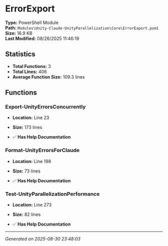 # ErrorExport

**Type:** PowerShell Module  
**Path:** `Modules\Unity-Claude-UnityParallelization\Core\ErrorExport.psm1`  
**Size:** 16.9 KB  
**Last Modified:** 08/26/2025 11:46:19  

## Statistics

- **Total Functions:** 3
- **Total Lines:** 406
- **Average Function Size:** 109.3 lines

## Functions


### Export-UnityErrorsConcurrently

- **Location:** Line 23
- **Size:** 173 lines

- ✅ **Has Help Documentation** 
### Format-UnityErrorsForClaude

- **Location:** Line 198
- **Size:** 73 lines

- ✅ **Has Help Documentation** 
### Test-UnityParallelizationPerformance

- **Location:** Line 273
- **Size:** 82 lines

- ✅ **Has Help Documentation**

---
*Generated on 2025-08-30 23:48:03*
